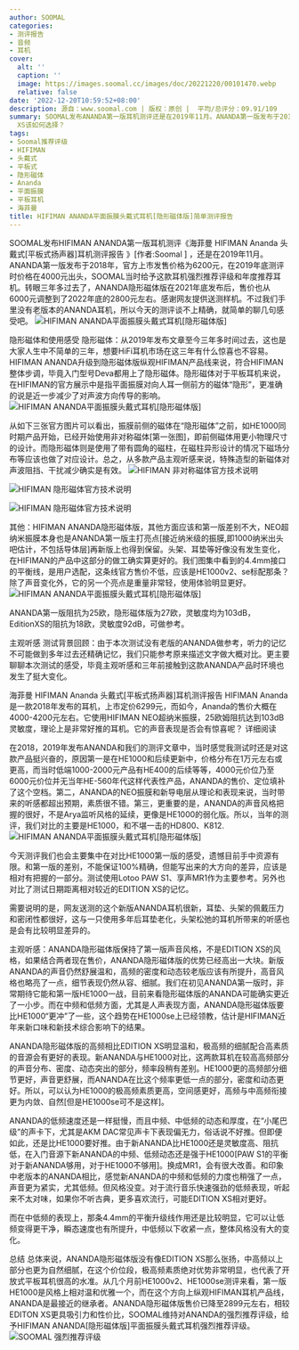 ```yaml
---
author: SOOMAL
categories:
- 测评报告
- 音频
- 耳机
cover:
  alt: ''
  caption: ''
  image: https://images.soomal.cc/images/doc/20221220/00101470.webp
  relative: false
date: '2022-12-20T10:59:52+08:00'
description: 源自：www.soomal.com | 版权：原创 |  平均/总评分：09.91/109
summary: SOOMAL发布ANANDA第一版耳机测评还是在2019年11月。ANANDA第一版发布于2018年，上市价格为6200元，2019年底测评时售价4000元左右，SOOMAL当时给予这款耳机强烈推荐评级和年度推荐耳机。ANANDA隐形磁体版在2021年底发布，2022年底的2800元左右。隐形磁体带来怎样变化，和价格接近的EDITION
  XS该如何选择？
tags:
- Soomal推荐评级
- HIFIMAN
- 头戴式
- 平板式
- 隐形磁体
- Ananda
- 平面振膜
- 平板耳机
- 海菲曼
title: HIFIMAN ANANDA平面振膜头戴式耳机[隐形磁体版]简单测评报告
---
```


SOOMAL发布HIFIMAN ANANDA第一版耳机测评《海菲曼 HIFIMAN Ananda 头戴式[平板式扬声器]耳机测评报告 》[作者:Soomal ]
，还是在2019年11月。ANANDA第一版发布于2018年，官方上市发售价格为6200元，在2019年底测评时价格在4000元出头，SOOMAL当时给予这款耳机强烈推荐评级和年度推荐耳机。转眼三年多过去了，ANANDA隐形磁体版在2021年底发布后，售价也从6000元调整到了2022年底的2800元左右。感谢网友提供送测样机。不过我们手里没有老版本的ANANDA耳机，所以今天的测评谈不上精确，就简单的聊几句感受吧。
![HIFIMAN ANANDA平面振膜头戴式耳机[隐形磁体版]](https://images.soomal.cc/images/doc/20221215/00101410.webp)




隐形磁体和使用感受
隐形磁体：从2019年发布文章至今三年多时间过去，这也是大家人生中不简单的三年，想要HiFi耳机市场在这三年有什么惊喜也不容易。HIFIMAN ANANDA升级到隐形磁体版纵观HIFIMAN产品线来说，符合HIFIMAN整体步调，毕竟入门型号Deva都用上了隐形磁体。隐形磁体对于平板耳机来说，在HIFIMAN的官方展示中是指平面振膜对向人耳一侧前方的磁体“隐形”，更准确的说是近一步减少了对声波方向传导的影响。
![HIFIMAN ANANDA平面振膜头戴式耳机[隐形磁体版]](https://images.soomal.cc/images/doc/20221215/00101413.webp)




从如下三张官方图片可以看出，振膜前侧的磁体在“隐形磁体”之前，如HE1000同时期产品开始，已经开始使用非对称磁体[第一张图]，即前侧磁体用更小物理尺寸的设计。而隐形磁体则是使用了带有圆角的磁柱，在磁柱异形设计的情况下磁场分布等应该也做了对应设计。总之，从多款产品主观听感来说，特殊造型的新磁体对声波阻挡、干扰减少确实是有效。
![HIFIMAN 非对称磁体官方技术说明](https://images.soomal.cc/images/doc/20211113/00096529_01.webp)




![HIFIMAN 隐形磁体官方技术说明](https://images.soomal.cc/images/doc/20211113/00096530_01.webp)




![HIFIMAN 隐形磁体官方技术说明](https://images.soomal.cc/images/doc/20221218/00101452_01.webp)




其他：HIFIMAN ANANDA隐形磁体版，其他方面应该和第一版差别不大，NEO超纳米振膜本身也是ANANDA第一版主打亮点[接近纳米级的振膜,即1000纳米出头吧估计，不包括导体层]再新版上也得到保留。头架、耳垫等好像没有发生变化，在HIFIMAN的产品中这部分的做工确实算更好的。我们图集中看到的4.4mm接口的平衡线，是用户选配，这条线官方售价不低，应该是HE1000v2、se标配那条？除了声音变化外，它的另一个亮点是重量非常轻，使用体验明显更好。
![HIFIMAN ANANDA平面振膜头戴式耳机[隐形磁体版]](https://images.soomal.cc/images/doc/20221215/00101422.webp)




ANANDA第一版阻抗为25欧，隐形磁体版为27欧，灵敏度均为103dB，EditionXS的阻抗为18欧，灵敏度92dB，可做参考。

主观听感
测试背景回顾：由于本次测试没有老版的ANANDA做参考，听力的记忆不可能做到多年过去还精确记忆，我们只能参考原来描述文字做大概对比。更主要聊聊本次测试的感受，毕竟主观听感和三年前接触到这款ANANDA产品时环境也发生了挺大变化。



海菲曼 HIFIMAN Ananda 头戴式[平板式扬声器]耳机测评报告 
HIFIMAN Ananda是一款2018年发布的耳机，上市定价6299元，而如今，Ananda的售价大概在4000-4200元左右。它使用HIFIMAN NEO超纳米振膜，25欧姆阻抗达到103dB灵敏度，理论上是非常好推的耳机。它的声音表现是否会有惊喜呢？
详细阅读

在2018，2019年发布ANANDA和我们的测评文章中，当时感觉我测试时还是对这款产品挺兴奋的，原因第一是在HE1000和后续更新中，价格分布在1万元左右或更高，而当时低端1000-2000元产品有HE400的后续等等，4000元价位乃至6000元价位并无当年HE-560年代这样代表性产品，ANANDA的售价、定位填补了这个空档。第二，ANANDA的NEO振膜和新导电层从理论和表现来说，当时带来的听感都超出预期，素质很不错。第三，更重要的是，ANANDA的声音风格把握的很好，不是Arya监听风格的延续，更像是HE1000的弱化版。所以，当年的测评，我们对比的主要是HE1000，和不堪一击的HD800、K812.
![HIFIMAN ANANDA平面振膜头戴式耳机[隐形磁体版]](https://images.soomal.cc/images/doc/20221215/00101418.webp)




今天测评我们也会主要集中在对比HE1000第一版的感受，遗憾目前手中资源有限。和第一版的差别，不能保证100%精确，但能写出来的大方向的差异，应该是相对有把握的一部分。测试使用Lotoo PAW S1、享声MR1作为主要参考。另外也对比了测试日期距离相对较近的EDITION XS的记忆。

需要说明的是，网友送测的这个新版ANANDA耳机很新，耳垫、头架的佩戴压力和密闭性都很好，这与一只使用多年后耳垫老化，头架松弛的耳机所带来的听感也是会有比较明显差异的。

主观听感：ANANDA隐形磁体版保持了第一版声音风格，不是EDITION XS的风格，如果结合两者现在售价，ANANDA隐形磁体版的优势已经高出一大块。新版ANANDA的声音仍然舒展温和，高频的密度和动态较老版应该有所提升，高音风格也略亮了一点，细节表现仍然从容、细腻。我们在初见ANANDA第一版时，非常期待它能和第一版HE1000一战，目前来看隐形磁体版的ANANDA可能确实更近了一小步。而在中频和低频方面，尤其是人声表现方面，ANANDA隐形磁体版要比HE1000“更冲”了一些，这个趋势在HE1000se上已经领教，估计是HIFIMAN近年来新口味和新技术综合影响下的结果。

ANANDA隐形磁体版的高频相比EDITION XS明显温和，极高频的细腻配合高素质的音源会有更好的表现。新ANANDA与HE1000对比，这两款耳机在较高高频部分的声音分布、密度、动态突出的部分，频率段稍有差别。HE1000更的高频部分细节更好，声音更舒展，而ANANDA在比这个频率更低一点的部分，密度和动态更好。所以，可以认为HE1000的极高频素质更高，空间感更好，高频与中高频衔接更为内敛、自然[但是HE1000se可不是这样]。

ANANDA的低频速度还是一样挺慢，而且中频、中低频的动态和厚度，在“小尾巴级”的声卡下，尤其是AKM DAC常见声卡下表现偏无力，俗话说不好推。但即便如此，还是比HE1000要好推。由于新ANANDA比HE1000还是灵敏度高、阻抗低，在入门音源下新ANANDA的中频、低频动态还是强于HE1000[PAW S1的平衡对于新ANANDA够用，对于HE1000不够用]。换成MR1，会有很大改善。和印象中老版本的ANANDA相比，感觉新ANANDA的中频和低频的力度也稍强了一点，声音更为紧实，尤其低频。但风格没变。对于流行音乐快速强劲的低频表现，听起来不太对味，如果你不听古典，更多喜欢流行，可能EDITION XS相对更好。

而在中低频的表现上，那条4.4mm的平衡升级线作用还是比较明显，它可以让低频变得更干净，瞬态速度也有所提升，中低频以下收紧一点，整体风格没有大的变化。

总结
总体来说，ANANDA隐形磁体版没有像EDITION XS那么张扬，中高频以上部分也更为自然细腻，在这个价位段，极高频素质绝对优势非常明显，也代表了开放式平板耳机很高的水准。从几个月前HE1000v2、HE1000se测评来看，第一版HE1000是风格上相对温和优雅一个，而在这个方向上纵观HIFIMAN耳机产品线，ANANDA是最接近的继承者。ANANDA隐形磁体版售价已降至2899元左右，相较EDITON XS更具吸引力和性价比，SOOMAL维持对ANANDA的强烈推荐评级，给予HIFIMAN ANANDA[隐形磁体版]平面振膜头戴式耳机强烈推荐评级。
![SOOMAL 强烈推荐评级](https://images.soomal.cc/images/doc/20210514/00094239.webp)